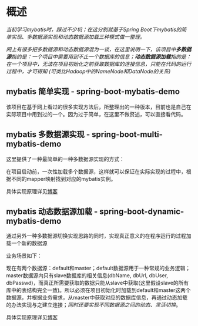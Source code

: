 # 概述

*当初学习mybatis时，踩过不少坑；在这分别就基于Spring Boot下mybatis的简单实现、多数据源实现和动态数据源加载三种模式做一整理。*

*网上有很多把多数据源和动态数据源混为一谈，在这里说明一下，该项目中**多数据源**指的是：一个项目中需要用到不止一个数据库的信息；**动态数据源加载**指的是：在一个项目中，无法在项目初始化之前获取数据库的连接信息，只能在代码的运行过程中，才可得知 (可类比Hadoop中的NameNode和DataNode的关系)*



## mybatis 简单实现 - spring-boot-mybatis-demo 

该项目在基于网上看过的很多实现方法后，所整理出的一种版本，目前也是自己在实际项目中用到过的一个。因为过于简单，在这里不做赘述，可以直接看代码。

## mybatis 多数据源实现 - spring-boot-multi-mybatis-demo

这里提供了一种最简单的一种多数据源实现的方式：

​	在项目启动前，一次性加载多个数据源，这样就可以保证在实际实现的过程中，根据不同的mapper映射找到对应的mybatis实例。

具体实现原理详见[博客](blog.csdn.com/yhyr_ycy)

## mybatis 动态数据源加载 - spring-boot-dynamic-mybatis-demo 

通过另外一种多数据源切换实现思路的同时，实现真正意义的在程序运行的过程加载一个新的数据源

业务场景如下：

​	现在有两个数据源：default和master；default数据源用于一种常规的业务逻辑；master数据源内只有slave数据库的相关信息(dbName, dbUrl, dbUser, dbPasswd)，而真正所需要获取的数据只能从slave中获取(这里假设slave的所有库中的表结构完全一致)。所以必须在项目初始化时加载到default和master这两个数据源，并根据业务需求，从master中获取对应的数据库信息，再通过动态加载的办法实现与之建立连接；*同时还要实现不同数据源之间的动态、灵活切换*。

具体实现原理详见[博客](csdn.blog.com/yhyr_ycy)

